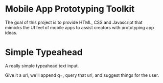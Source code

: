 Mobile App Prototyping Toolkit
==============================

The goal of this project is to provide HTML, CSS and Javascript that mimicks
the UI feel of mobile apps to assist creators with prototyping app ideas.

Simple Typeahead
================

A really simple typeahead text input.

Give it a url, we'll append q=<value of text box>, query that url, and suggest things for the user.
